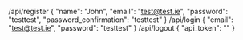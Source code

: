 
/api/register
{
    "name": "John",
    "email": "test@test.ie",
    "password": "testtest",
    "password_confirmation": "testtest"
}
/api/login
{
	"email": "test@test.ie",
	"password": "testtest"
}
/api/logout
{
"api_token": ""
}